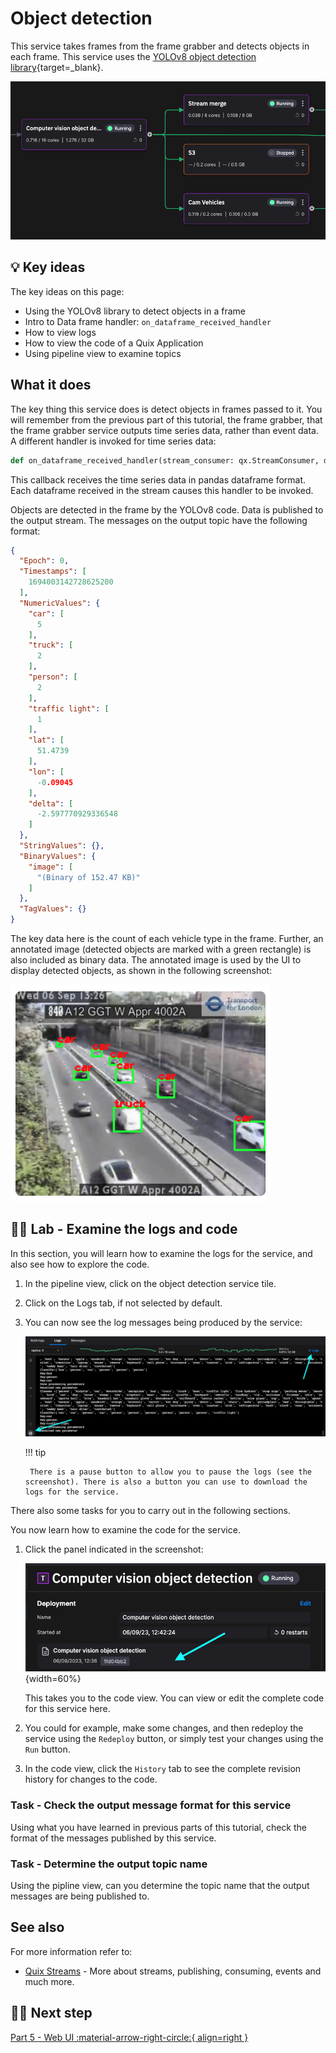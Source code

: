 # Object detection

This service takes frames from the frame grabber and detects objects in each frame. This service uses the [YOLOv8 object detection library](https://github.com/ultralytics/ultralytics){target=_blank}.

![Object detection](../image-processing/images/object-detection-pipeline-segment.png)

## 💡 Key ideas

The key ideas on this page:

* Using the YOLOv8 library to detect objects in a frame
* Intro to Data frame handler: `on_dataframe_received_handler`  
* How to view logs
* How to view the code of a Quix Application
* Using pipeline view to examine topics

## What it does

The key thing this service does is detect objects in frames passed to it. You will remember from the previous part of this tutorial, the frame grabber, that the frame grabber service outputs time  series data, rather than event data. A different handler is invoked for time series data:

``` python
def on_dataframe_received_handler(stream_consumer: qx.StreamConsumer, df: pd.DataFrame):
```

This callback receives the time series data in pandas dataframe format. Each dataframe received in the stream causes this handler to be invoked.

Objects are detected in the frame by the YOLOv8 code. Data is published to the output stream. The messages on the output topic have the following format:

``` json
{
  "Epoch": 0,
  "Timestamps": [
    1694003142728625200
  ],
  "NumericValues": {
    "car": [
      5
    ],
    "truck": [
      2
    ],
    "person": [
      2
    ],
    "traffic light": [
      1
    ],
    "lat": [
      51.4739
    ],
    "lon": [
      -0.09045
    ],
    "delta": [
      -2.597770929336548
    ]
  },
  "StringValues": {},
  "BinaryValues": {
    "image": [
      "(Binary of 152.47 KB)"
    ]
  },
  "TagValues": {}
}
```

The key data here is the count of each vehicle type in the frame. Further, an annotated image (detected objects are marked with a green rectangle) is also included as binary data. The annotated image is used by the UI to display detected objects, as shown in the following screenshot:

![Detected object](../image-processing/images/detected-objects.png)

## 👩‍🔬 Lab - Examine the logs and code

In this section, you will learn how to examine the logs for the service, and also see how to explore the code.

1. In the pipeline view, click on the object detection service tile.

2. Click on the Logs tab, if not selected by default.

3. You can now see the log messages being produced by the service:

    ![Object detection logs](../image-processing/images/object-detection-logs.png)

    !!! tip

        There is a pause button to allow you to pause the logs (see the screenshot). There is also a button you can use to download the logs for the service.

There  also some tasks for you to carry out in the following sections.

You now learn how to examine the code for the service.

1. Click the panel indicated in the screenshot:

    ![object detection code](../image-processing/images/object-detection-code.png){width=60%}

    This takes you to the code view. You can view or edit the complete code for this service here. 
    
2. You could for example, make some changes, and then redeploy the service using the `Redeploy` button, or simply test your changes using the `Run` button.

3. In the code view, click the `History` tab to see the complete revision history for changes to the code.

### Task - Check the output message format for this service

Using what you have learned in previous parts of this tutorial, check the format of the messages published by this service. 

### Task - Determine the output topic name

Using the pipline view, can you determine the topic name that the output messages are being published to.

## See also

For more information refer to:

* [Quix Streams](../../../client-library-intro.md) - More about streams, publishing, consuming, events and much more. 

## 🏃‍♀️ Next step

[Part 5 - Web UI :material-arrow-right-circle:{ align=right }](../image-processing/web-ui.md)
